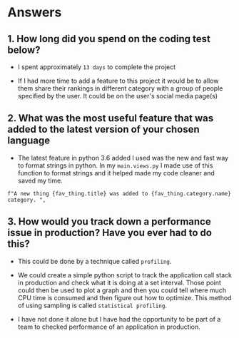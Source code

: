 # Answers

## 1. How long did you spend on the coding test below?

* I spent approximately `13 days` to complete the project


* If I had more time to add a feature to this project it would be 
to allow them share their rankings in different category with a group of people specified by 
the user. It could be on the user's social media page(s)

## 2. What was the most useful feature that was added to the latest version of your chosen language

* The latest feature in python 3.6 added I used was the new and fast way to format
strings in python. 
In my  `main.views.py` I made use of this function to format strings 
and it helped made my code cleaner and saved my time.

`f"A new thing {fav_thing.title} was added to {fav_thing.category.name} category. ",`

## 3. How would you track down a performance issue in production? Have you ever had to do this?

* This could be done by a technique called `profiling`. 
* We could create a simple python script to track the application call stack in production and check what it is doing at a set interval.
Those point could then be used to plot a graph and then you could tell where much CPU time is consumed and then figure out how to optimize.
This method of using sampling is called `statistical profiling`. 

* I have not done it alone but I have had the opportunity to be part of a team to checked performance of an application in production.

